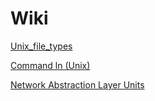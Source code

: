 # Wiki

[Unix_file_types](https://en.wikipedia.org/wiki/Unix_file_types)

[Command ln (Unix)](https://en.wikipedia.org/wiki/Ln_(Unix))

[Network Abstraction Layer Units](https://en.wikipedia.org/wiki/Network_Abstraction_Layer)